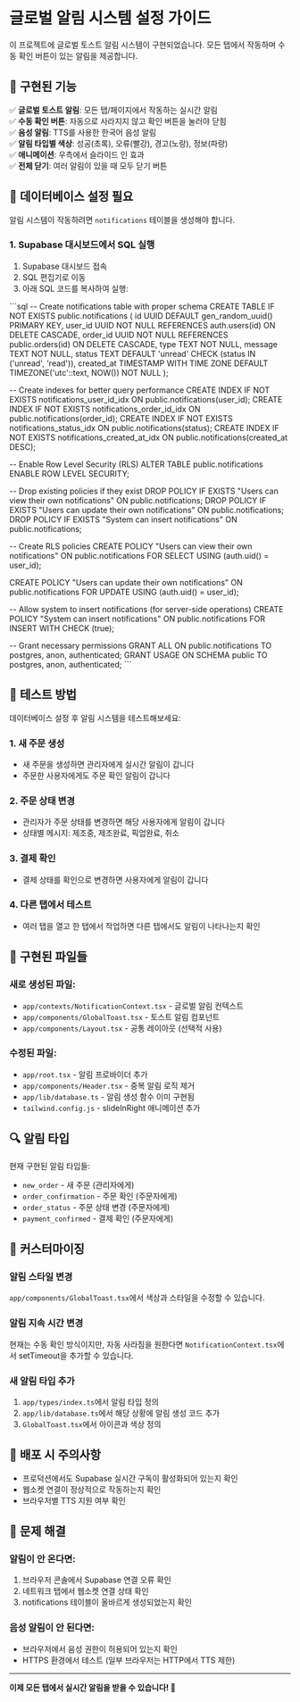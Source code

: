 # 글로벌 알림 시스템 설정 가이드

이 프로젝트에 글로벌 토스트 알림 시스템이 구현되었습니다. 모든 탭에서 작동하며 수동 확인 버튼이 있는 알림을 제공합니다.

## 🎯 구현된 기능

✅ **글로벌 토스트 알림**: 모든 탭/페이지에서 작동하는 실시간 알림  
✅ **수동 확인 버튼**: 자동으로 사라지지 않고 확인 버튼을 눌러야 닫힘  
✅ **음성 알림**: TTS를 사용한 한국어 음성 알림  
✅ **알림 타입별 색상**: 성공(초록), 오류(빨강), 경고(노랑), 정보(파랑)  
✅ **애니메이션**: 우측에서 슬라이드 인 효과  
✅ **전체 닫기**: 여러 알림이 있을 때 모두 닫기 버튼  

## 🔧 데이터베이스 설정 필요

알림 시스템이 작동하려면 `notifications` 테이블을 생성해야 합니다.

### 1. Supabase 대시보드에서 SQL 실행

1. Supabase 대시보드 접속
2. SQL 편집기로 이동
3. 아래 SQL 코드를 복사하여 실행:

\`\`\`sql
-- Create notifications table with proper schema
CREATE TABLE IF NOT EXISTS public.notifications (
    id UUID DEFAULT gen_random_uuid() PRIMARY KEY,
    user_id UUID NOT NULL REFERENCES auth.users(id) ON DELETE CASCADE,
    order_id UUID NOT NULL REFERENCES public.orders(id) ON DELETE CASCADE,
    type TEXT NOT NULL,
    message TEXT NOT NULL,
    status TEXT DEFAULT 'unread' CHECK (status IN ('unread', 'read')),
    created_at TIMESTAMP WITH TIME ZONE DEFAULT TIMEZONE('utc'::text, NOW()) NOT NULL
);

-- Create indexes for better query performance
CREATE INDEX IF NOT EXISTS notifications_user_id_idx ON public.notifications(user_id);
CREATE INDEX IF NOT EXISTS notifications_order_id_idx ON public.notifications(order_id);
CREATE INDEX IF NOT EXISTS notifications_status_idx ON public.notifications(status);
CREATE INDEX IF NOT EXISTS notifications_created_at_idx ON public.notifications(created_at DESC);

-- Enable Row Level Security (RLS)
ALTER TABLE public.notifications ENABLE ROW LEVEL SECURITY;

-- Drop existing policies if they exist
DROP POLICY IF EXISTS "Users can view their own notifications" ON public.notifications;
DROP POLICY IF EXISTS "Users can update their own notifications" ON public.notifications;
DROP POLICY IF EXISTS "System can insert notifications" ON public.notifications;

-- Create RLS policies
CREATE POLICY "Users can view their own notifications"
    ON public.notifications FOR SELECT
    USING (auth.uid() = user_id);

CREATE POLICY "Users can update their own notifications"
    ON public.notifications FOR UPDATE
    USING (auth.uid() = user_id);

-- Allow system to insert notifications (for server-side operations)
CREATE POLICY "System can insert notifications"
    ON public.notifications FOR INSERT
    WITH CHECK (true);

-- Grant necessary permissions
GRANT ALL ON public.notifications TO postgres, anon, authenticated;
GRANT USAGE ON SCHEMA public TO postgres, anon, authenticated;
\`\`\`

## 🧪 테스트 방법

데이터베이스 설정 후 알림 시스템을 테스트해보세요:

### 1. 새 주문 생성
- 새 주문을 생성하면 관리자에게 실시간 알림이 갑니다
- 주문한 사용자에게도 주문 확인 알림이 갑니다

### 2. 주문 상태 변경
- 관리자가 주문 상태를 변경하면 해당 사용자에게 알림이 갑니다
- 상태별 메시지: 제조중, 제조완료, 픽업완료, 취소

### 3. 결제 확인
- 결제 상태를 확인으로 변경하면 사용자에게 알림이 갑니다

### 4. 다른 탭에서 테스트
- 여러 탭을 열고 한 탭에서 작업하면 다른 탭에서도 알림이 나타나는지 확인

## 📂 구현된 파일들

### 새로 생성된 파일:
- `app/contexts/NotificationContext.tsx` - 글로벌 알림 컨텍스트
- `app/components/GlobalToast.tsx` - 토스트 알림 컴포넌트  
- `app/components/Layout.tsx` - 공통 레이아웃 (선택적 사용)

### 수정된 파일:
- `app/root.tsx` - 알림 프로바이더 추가
- `app/components/Header.tsx` - 중복 알림 로직 제거
- `app/lib/database.ts` - 알림 생성 함수 이미 구현됨
- `tailwind.config.js` - slideInRight 애니메이션 추가

## 🔍 알림 타입

현재 구현된 알림 타입들:

- `new_order` - 새 주문 (관리자에게)
- `order_confirmation` - 주문 확인 (주문자에게)  
- `order_status` - 주문 상태 변경 (주문자에게)
- `payment_confirmed` - 결제 확인 (주문자에게)

## 🎨 커스터마이징

### 알림 스타일 변경
`app/components/GlobalToast.tsx`에서 색상과 스타일을 수정할 수 있습니다.

### 알림 지속 시간 변경
현재는 수동 확인 방식이지만, 자동 사라짐을 원한다면 `NotificationContext.tsx`에서 setTimeout을 추가할 수 있습니다.

### 새 알림 타입 추가
1. `app/types/index.ts`에서 알림 타입 정의
2. `app/lib/database.ts`에서 해당 상황에 알림 생성 코드 추가
3. `GlobalToast.tsx`에서 아이콘과 색상 정의

## 🚀 배포 시 주의사항

- 프로덕션에서도 Supabase 실시간 구독이 활성화되어 있는지 확인
- 웹소켓 연결이 정상적으로 작동하는지 확인
- 브라우저별 TTS 지원 여부 확인

## 🐛 문제 해결

### 알림이 안 온다면:
1. 브라우저 콘솔에서 Supabase 연결 오류 확인
2. 네트워크 탭에서 웹소켓 연결 상태 확인  
3. notifications 테이블이 올바르게 생성되었는지 확인

### 음성 알림이 안 된다면:
- 브라우저에서 음성 권한이 허용되어 있는지 확인
- HTTPS 환경에서 테스트 (일부 브라우저는 HTTP에서 TTS 제한)

---

**이제 모든 탭에서 실시간 알림을 받을 수 있습니다! 🎉**